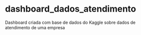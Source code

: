 # dashboard_dados_atendimento
Dashboard criada com base de dados do Kaggle sobre dados de atendimento de uma empresa
